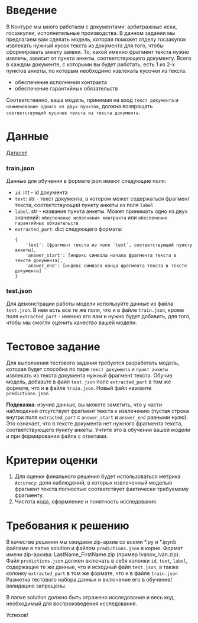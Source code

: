 # Введение
В Контуре мы много работаем с документами: арбитражные иски, госзакупки, исполнительные производства. В данном задании мы предлагаем вам сделать модель, которая поможет отделу госзакупок извлекать 
нужный кусок текста из документа для того, чтобы сформировать анкету заявки. То, какой именно фрагмент текста нужно извлечь, зависит от пункта анкеты, соответствующего документу.
Всего в каждом документе, с которыми вы будет работать, есть 1 из 2-х пунктов анкеты, по которым необходимо извлекать кусочки из текста:
- обеспечение исполнения контракта
- обеспечение гарантийных обязательств

Соответственно, ваша модель, принимая на вход `текст документа` и `наименование одного из двух пунктов`, должна возвращать `соответствующий кусочек текста из текста документа`.

# Данные
[Датасет](https://disk.yandex.ru/d/uq5-Etd5ok_ZzA)

### train.json 
Данные для обучения в формате json имеют следующие поля:
- `id`: int - id документа
-  `text`: str - текст документа, в котором может содержаться фрагмент текста, соответствующий пункту анкеты из поля `label`
- `label`: str - название пункта анкеты. Может принимать одно из двух значений: `обеспечение исполнения контракта` или `обеспечение гарантийных обязательств`
- `extracted_part`: dict следующего формата:
    ```
    {
        'text': [фрагмент текста из поля `text`, соответствующий пункту анкеты], 
        'answer_start': [индекс символа начала фрагмента текста в тексте документа],
        'answer_end': [индекс символа конца фрагмента текста в тексте документа]
    }
   ```
  
### test.json

Для демонстрации работы модели используйте данные из файла `test.json`. В нем есть все те же поля, что и в файле `train.json`, кроме поля `extracted_part` - именно его вам и нужно будет добавить,
для того, чтобы мы смогли оценить качество вашей модели.

# Тестовое задание

Для выполнения тестового задания требуется разработать модель, которая будет способна по паре `текст документа` и `пункт анкеты` извлекать из текста документа нужный фрагмент текста. 
Обучив модель, добавьте в файл `test.json` поле `extracted_part` в том же формате, что и в файле `train.json`. Новый файл назовите `predictions.json`

**Подсказка**: изучив данные, вы можете заметить, что у части наблюдений отсутствует фрагмент текста к извлечению (пустая строка внутри поля `extracted_part` с `answer_start` и
`answer_end` равными нулю). Это означает, что в тексте документа нет нужного фрагмента текста, соответствующего пункту анкеты. Учтите это в обучении вашей модели и при формировании
файла с ответами.

# Критерии оценки
1. Для оценки финального решения будет использоваться метрика `Accuracy`: доля наблюдений, в которых извлеченный моделью фрагмент текста полностью соответствует фактически
   требуемому фрагменту.
2. Чистота кода, оформление и понятность исследования.

# Требования к решению
В качестве решения мы ожидаем zip-архив со всеми *.py и *.ipynb файлами в папке solution и файлом `predictions.json` в корне. Формат имени zip-архива: LastName_FirstName.zip (пример Ivanov_Ivan.zip).
Файл `predictions.json` должен включать в себя колонки `id`, `text`, `label`, содержащие те же данные, что и исходный файл `test.json`, а также колонку `extracted_part` в том же
формате, что и в файле `train.json`
Разметка тестового набора данных и включение его в обучение/валидацию запрещены.

В папке solution должно быть отражено исследование и весь код, необходимый для воспроизведения исследования.

Успехов!
